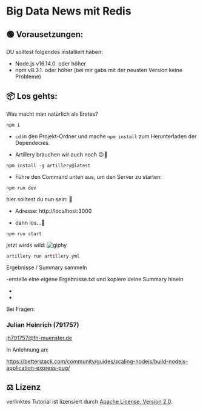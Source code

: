 # Big Data News mit Redis

## 🟢 Vorausetzungen:

DU solltest folgendes installiert haben:

- Node.js v16.14.0. oder höher
- npm v8.3.1. oder höher (bei mir gabs mit der neusten Version keine Probleme)

## 📦 Los gehts:
Was macht man natürlich als Erstes?

```shell
npm i
```

- `cd` in den Projekt-Ordner und mache `npm install` zum Herunterladen der Dependecies.

- Artillery brauchen wir auch noch 😉🦏

```shell
npm install -g artillery@latest
```

- Führe den Command unten aus, um den Server zu starten:

```shell
npm run dev
```
hier solltest du nun sein: 🦕

- Adresse: http://localhost:3000


- dann los...🚀

```shell
npm run start
```

jetzt wirds wild:
![giphy](https://github.com/user-attachments/assets/53f3fbe0-3c05-47ca-9d59-c97c6f490d87)

```shell
artillery run artillery.yml
```

Ergebnisse / Summary sammeln

-erstelle eine eigene Ergebnisse.txt und kopiere deine Summary hinein

-
-

Bei Fragen:

### Julian Heinrich (791757)

jh791757@fh-muenster.de


In Anlehnung an:

https://betterstack.com/community/guides/scaling-nodejs/build-nodejs-application-express-pug/

## ⚖ Lizenz

verlinktes Tutorial ist lizensiert durch [Apache License, Version 2.0](LICENSE).
